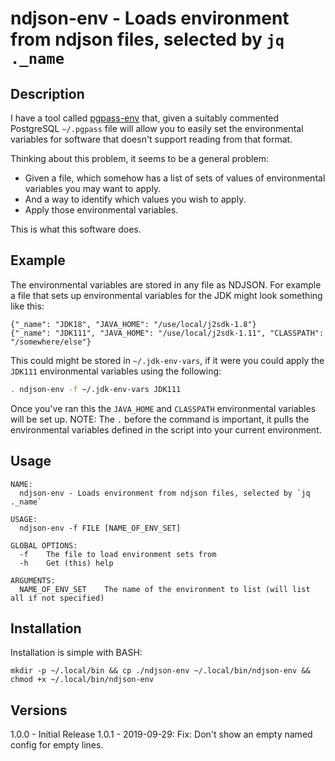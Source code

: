 # ndjson-env - Loads environment from ndjson files, selected by `jq ._name`

## Description

I have a tool called [pgpass-env](https://github.com/forbesmyester/psql-tools#pgpass-env) that, given a suitably commented PostgreSQL `~/.pgpass` file will allow you to easily set the environmental variables for software that doesn't support reading from that format.

Thinking about this problem, it seems to be a general problem:

 * Given a file, which somehow has a list of sets of values of environmental variables you may want to apply.
 * And a way to identify which values you wish to apply.
 * Apply those environmental variables.

This is what this software does.

## Example

The environmental variables are stored in any file as NDJSON. For example a file that sets up environmental variables for the JDK might look something like this:


    {"_name": "JDK18", "JAVA_HOME": "/use/local/j2sdk-1.8"}
    {"_name": "JDK111", "JAVA_HOME": "/use/local/j2sdk-1.11", "CLASSPATH": "/somewhere/else"}

This could might be stored in `~/.jdk-env-vars`, if it were you could apply the `JDK111` environmental variables using the following:

```bash
. ndjson-env -f ~/.jdk-env-vars JDK111
```

Once you've ran this the `JAVA_HOME` and `CLASSPATH` environmental variables will be set up. NOTE: The `.` before the command is important, it pulls the environmental variables defined in the script into your current environment.

## Usage


    NAME:
      ndjson-env - Loads environment from ndjson files, selected by `jq ._name`
    
    USAGE:
      ndjson-env -f FILE [NAME_OF_ENV_SET]
    
    GLOBAL OPTIONS:
      -f    The file to load environment sets from
      -h    Get (this) help
    
    ARGUMENTS:
      NAME_OF_ENV_SET    The name of the environment to list (will list all if not specified)

## Installation

Installation is simple with BASH:

```shell
mkdir -p ~/.local/bin && cp ./ndjson-env ~/.local/bin/ndjson-env && chmod +x ~/.local/bin/ndjson-env
```

## Versions

 1.0.0 - Initial Release
 1.0.1 - 2019-09-29: Fix: Don't show an empty named config for empty lines.

